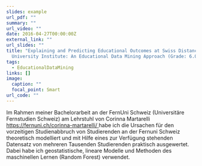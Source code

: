```yaml
---
slides: example
url_pdf: ""
summary: ""
url_video: ""
date: 2016-04-27T00:00:00Z
external_link: ""
url_slides: ""
title: "Explaining and Predicting Educational Outcomes at Swiss Distance
  University Institute: An Educational Data Mining Approach (Grade: 6.0/6.0)"
tags:
  - EducationalDataMining
links: []
image:
  caption: ""
  focal_point: Smart
url_code: ""
---
```

Im Rahmen meiner Bachelorarbeit an der FernUni Schweiz (Universitäre Fernstudien Schweiz) am Lehrstuhl von Corinna Martarelli [https://fernuni.ch/corinna-martarelli/ ](https://fernuni.ch/corinna-martarelli/)habe ich die Ursachen für den vorzeitigen Studienabbruch von Studierenden an der Fernuni Schweiz theoretisch modelliert und mit Hilfe eines zur Verfügung stehenden Datensatz von mehreren Tausenden Studierenden praktisch ausgewertet. Dabei habe ich geostatistische, lineare Modelle und Methoden des maschinellen Lernen (Random Forest) verwendet.
